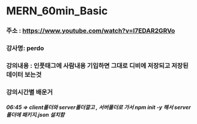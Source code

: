 # MERN_60min_Basic

### 주소 : https://www.youtube.com/watch?v=I7EDAR2GRVo

### 강사명: perdo

### 강의내용 : 인풋태그에 사람내용 기입하면 그대로 디비에 저장되고 저장된 데이터 보는것

### 강의시간별 배운거

##### 06:45 => client폴더와 server폴더깔고 , 서버폴더로 가서 npm init -y 해서 server 폴더에 패키지.json 설치함
